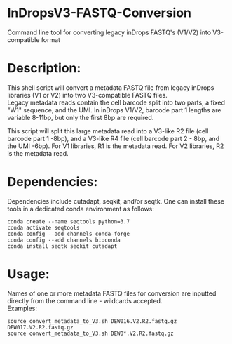 # InDropsV3-FASTQ-Conversion
Command line tool for converting legacy inDrops FASTQ's (V1/V2) into V3-compatible format 

# Description:
This shell script will convert a metadata FASTQ file from legacy inDrops libraries (V1 or V2) into two V3-compatible FASTQ files.  
Legacy metadata reads contain the cell barcode split into two parts, a fixed "W1" sequence, and the UMI. In inDrops V1/V2, barcode part 1 lengths are variable 8-11bp, 
but only the first 8bp are required.

This script will split this large metadata read into a V3-like R2 file (cell barcode part 1 -8bp), and a V3-like R4 file (cell barcode part 2 - 8bp, and the UMI -6bp).
For V1 libraries, R1 is the metadata read. For V2 libraries, R2 is the metadata read.
 
# Dependencies:
Dependencies include cutadapt, seqkit, and/or seqtk. One can install these tools in a dedicated conda environment as follows:
```
conda create --name seqtools python=3.7
conda activate seqtools
conda config --add channels conda-forge
conda config --add channels bioconda
conda install seqtk seqkit cutadapt
```

# Usage:
Names of one or more metadata FASTQ files for conversion are inputted directly from the command line - wildcards accepted.  
Examples: 
```
source convert_metadata_to_V3.sh DEW016.V2.R2.fastq.gz DEW017.V2.R2.fastq.gz
source convert_metadata_to_V3.sh DEW0*.V2.R2.fastq.gz
```
